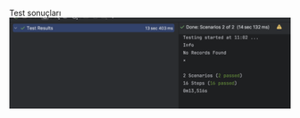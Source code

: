 Test sonuçları
![Ekran Resmi 2024-08-12 11.07.06.png](src/main/resources/Ekran%20Resmi%202024-08-12%2011.07.06.png)